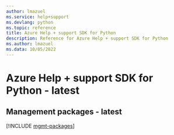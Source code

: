 ```yaml
---
author: lmazuel
ms.service: help+support
ms.devlang: python
ms.topic: reference
title: Azure Help + support SDK for Python
description: Reference for Azure Help + support SDK for Python
ms.author: lmazuel
ms.data: 10/05/2022
---
```

# Azure Help + support SDK for Python - latest

## Management packages - latest
[!INCLUDE [mgmt-packages](help-+-support-mgmt-index.md)]